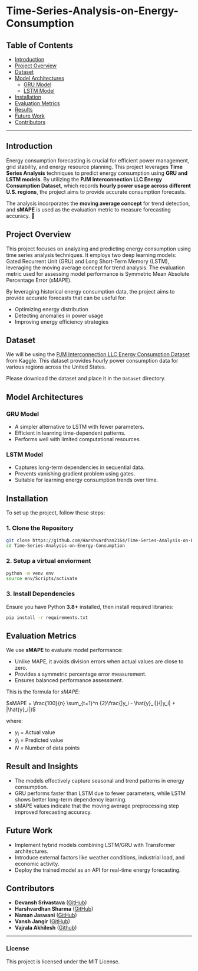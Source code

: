 # Time-Series-Analysis-on-Energy-Consumption

## **Table of Contents**
- [Introduction](#introduction)
- [Project Overview](#project-overview)
- [Dataset](#dataset)
- [Model Architectures](#model-architectures)
  - [GRU Model](#gru-model)
  - [LSTM Model](#lstm-model)
- [Installation](#installation)
- [Evaluation Metrics](#evaluation-metrics)
- [Results](#result-and-insights)
- [Future Work](#future-work)
- [Contributors](#contributors)

---

## **Introduction**
Energy consumption forecasting is crucial for efficient power management, grid stability, and energy resource planning. This project leverages **Time Series Analysis** techniques to predict energy consumption using **GRU and LSTM models**. By utilizing the **PJM Interconnection LLC Energy Consumption Dataset**, which records **hourly power usage across different U.S. regions**, the project aims to provide accurate consumption forecasts.  

The analysis incorporates the **moving average concept** for trend detection, and **sMAPE** is used as the evaluation metric to measure forecasting accuracy. 🚀

## **Project Overview**
This project focuses on analyzing and predicting energy consumption using time series analysis techniques. It employs two deep learning models: Gated Recurrent Unit (GRU) and Long Short-Term Memory (LSTM), leveraging the moving average concept for trend analysis. The evaluation metric used for assessing model performance is Symmetric Mean Absolute Percentage Error (sMAPE).

By leveraging historical energy consumption data, the project aims to provide accurate forecasts that can be useful for:

- Optimizing energy distribution
- Detecting anomalies in power usage
- Improving energy efficiency strategies

## **Dataset**
We will be using the <a href="https://www.kaggle.com/datasets/robikscube/hourly-energy-consumption" target="_blank">PJM Interconnection LLC Energy Consumption Dataset</a> from Kaggle. This dataset provides hourly power consumption data for various regions across the United States.

Please download the dataset and place it in the `Dataset` directory.

## **Model Architectures**

### **GRU Model**
- A simpler alternative to LSTM with fewer parameters.
- Efficient in learning time-dependent patterns.
- Performs well with limited computational resources.

### **LSTM Model**
- Captures long-term dependencies in sequential data.
- Prevents vanishing gradient problem using gates.
- Suitable for learning energy consumption trends over time.

## **Installation**
To set up the project, follow these steps:

### **1. Clone the Repository**
```bash
git clone https://github.com/Harshvardhan2164/Time-Series-Analysis-on-Energy-Consumption.git
cd Time-Series-Analysis-on-Energy-Consumption
```

### **2. Setup a virtual enviorment**
```bash
python -m venv env
source env/Scripts/activate
```

### **3. Install Dependencies**
Ensure you have Python **3.8+** installed, then install required libraries:
```bash
pip install -r requirements.txt
```

## **Evaluation Metrics**
We use **sMAPE** to evaluate model performance:
- Unlike MAPE, it avoids division errors when actual values are close to zero.
- Provides a symmetric percentage error measurement.
- Ensures balanced performance assessment.

This is the formula for *sMAPE*:

$sMAPE = \frac{100}{n} \sum_{t=1}^n {2}\frac{|y_i - \hat{y}_i|}{|y_i| + |\hat{y}_i|}$

where:
- $y_i$ = Actual value  
- $\hat{y}_i$ = Predicted value  
- $N$ = Number of data points

## **Result and Insights**
- The models effectively capture seasonal and trend patterns in energy consumption.
- GRU performs faster than LSTM due to fewer parameters, while LSTM shows better long-term dependency learning.
- sMAPE values indicate that the moving average preprocessing step improved forecasting accuracy.


## **Future Work**
- Implement hybrid models combining LSTM/GRU with Transformer architectures.
- Introduce external factors like weather conditions, industrial load, and economic activity.
- Deploy the trained model as an API for real-time energy forecasting.

## **Contributors**
- **Devansh Srivastava** ([GitHub](https://github.com/devansh-srv))
- **Harshvardhan Sharma** ([GitHub](https://github.com/Harshvardhan2164))
- **Naman Jaswani** ([GitHub](https://github.com/Naman64000))
- **Vansh Jangir** ([GitHub](https://github.com/vanshjangir))
- **Vajrala Akhilesh** ([Github]())

---

### **License**
This project is licensed under the MIT License.

